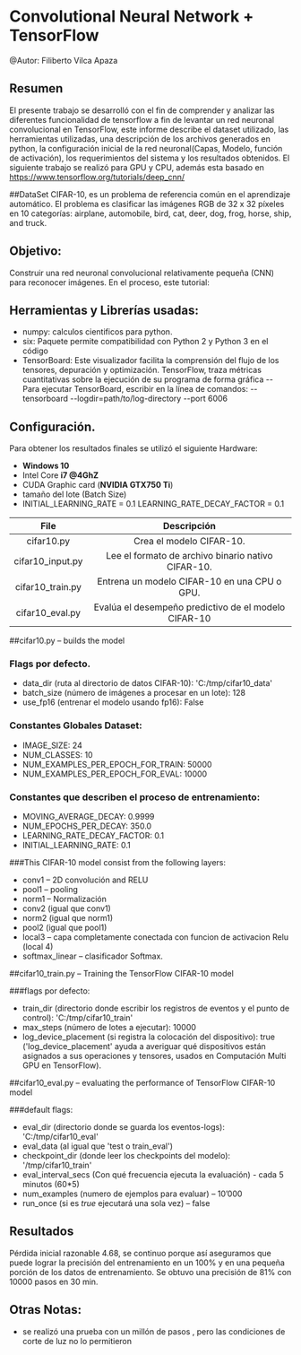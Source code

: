 # Convolutional Neural Network + TensorFlow

@Autor: Filiberto Vilca Apaza

## Resumen
El presente trabajo se desarrolló con el fin de comprender y analizar las diferentes funcionalidad de tensorflow a fin de levantar un red neuronal convolucional en TensorFlow, este informe describe el dataset utilizado, las herramientas utilizadas, una descripción de los archivos generados en python, la configuración inicial de  la red neuronal(Capas, Modelo, función de activación), los requerimientos del sistema y los resultados obtenidos. El siguiente trabajo  se realizó para GPU y CPU, además esta basado en https://www.tensorflow.org/tutorials/deep_cnn/

##DataSet
CIFAR-10,  es un problema de referencia común en el aprendizaje automático. El problema es clasificar las imágenes RGB de 32 x 32 píxeles en 10 categorías: airplane, automobile, bird, cat, deer, dog, frog, horse, ship, and truck.


## Objetivo:
Construir una red neuronal convolucional relativamente pequeña (CNN) para reconocer imágenes. En el proceso, este tutorial:

## Herramientas  y Librerías usadas:
- numpy: calculos cientificos para python.
- six: Paquete permite compatibilidad con Python 2 y Python 3 en el código
- TensorBoard: Este visualizador facilita la comprensión del flujo de los tensores, depuración y optimización. TensorFlow, traza métricas cuantitativas sobre la ejecución de su programa de forma gráfica
-- Para ejecutar TensorBoard, escribir en la línea de comandos:
-- tensorboard --logdir=path/to/log-directory  --port 6006
  

## Configuración.
Para obtener los resultados finales se utilizó el siguiente Hardware:
- **Windows 10**
- Intel Core **i7 @4GhZ**
- CUDA Graphic card (**NVIDIA GTX750 Ti**)
- tamaño del lote (Batch Size)
- INITIAL_LEARNING_RATE = 0.1 
LEARNING_RATE_DECAY_FACTOR = 0.1 


|       File       	|                      Descripción                     	|
|:----------------:	|:----------------------------------------------------:	|
| cifar10.py       	| Crea el modelo CIFAR-10.                             	|
| cifar10_input.py 	| Lee el formato de archivo binario nativo CIFAR-10.   	|
| cifar10_train.py 	| Entrena un modelo CIFAR-10 en una CPU o GPU.         	|
| cifar10_eval.py  	| Evalúa el desempeño predictivo de el modelo CIFAR-10 	|


##cifar10.py – builds the model

### Flags por defecto.
- data_dir (ruta al directorio de datos CIFAR-10): 'C:/tmp/cifar10_data'
- batch_size (número de imágenes a procesar en un lote): 128
- use_fp16 (entrenar el modelo usando fp16): False

### Constantes Globales Dataset:
- IMAGE_SIZE: 24 
- NUM_CLASSES: 10 
- NUM_EXAMPLES_PER_EPOCH_FOR_TRAIN: 50000 
- NUM_EXAMPLES_PER_EPOCH_FOR_EVAL: 10000 

### Constantes que describen el proceso de entrenamiento: 
- MOVING_AVERAGE_DECAY: 0.9999 
- NUM_EPOCHS_PER_DECAY: 350.0 
- LEARNING_RATE_DECAY_FACTOR: 0.1 
- INITIAL_LEARNING_RATE: 0.1 


###This CIFAR-10 model consist from the following layers:

- conv1 – 2D convolución and RELU
- pool1 – pooling 
- norm1 – Normalización
- conv2 (igual que conv1)
- norm2 (igual que norm1)
- pool2 (igual que pool1)
- local3 – capa completamente conectada con funcion de activacion Relu (local 4)
- softmax_linear – clasificador Softmax.

##cifar10_train.py – Training the TensorFlow CIFAR-10 model

###flags por defecto:

- train_dir (directorio donde escribir los registros de eventos y el punto de control): 'C:/tmp/cifar10_train'
- max_steps (número de lotes a ejecutar): 10000
- log_device_placement (si registra la colocación del dispositivo): true ('log_device_placement' ayuda a averiguar qué dispositivos están asignados a sus operaciones y tensores, usados en Computación Multi GPU en TensorFlow).

##cifar10_eval.py – evaluating the performance of TensorFlow CIFAR-10 model

###default flags:

- eval_dir (directorio donde se guarda los eventos-logs): 'C:/tmp/cifar10_eval'
- eval_data (al igual que  'test o train_eval')
- checkpoint_dir (donde leer los checkpoints del modelo): '/tmp/cifar10_train'
- eval_interval_secs (Con qué frecuencia ejecuta la evaluación) - cada 5 minutos (60*5)
- num_examples (numero de ejemplos para evaluar) – 10’000
- run_once (si es *true* ejecutará una sola vez) – false

## Resultados
Pérdida inicial razonable 4.68, se continuo porque así aseguramos que puede lograr la precisión del entrenamiento en un 100% y en una pequeña porción de los datos de entrenamiento. Se obtuvo una precisión de 81%  con 10000 pasos en 30 min.

## Otras Notas:
- se realizó una prueba con un millón de pasos , pero las condiciones de corte de luz no lo  permitieron